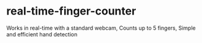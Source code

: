 # real-time-finger-counter
Works in real-time with a standard webcam, Counts up to 5 fingers, Simple and efficient hand detection
